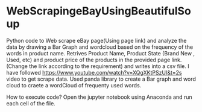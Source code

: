 # WebScrapingeBayUsingBeautifulSoup
Python code to Web scrape eBay page(Using page link) and analyze the data by drawing a Bar Graph and wordcloud based on the frequency of the words in product name.
Retrives Product Name, Product State (Brand New , Used, etc) and product price of the products in the provided page link. (Change the link according to the requirement) and writes into a csv file.
I have followed https://www.youtube.com/watch?v=XQgXKtPSzUI&t=2s video to get scrape data.
Used panda library to create a Bar graph and word cloud to craete a wordCloud of frequenty used words.

How to execute code?
Open the jupyter notebook using Anaconda and run each cell of the file.
